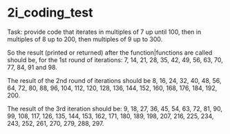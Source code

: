 # 2i_coding_test

Task: provide code that iterates in multiples of 7 up until 100, then in multiples of 8 up to 200, then multiples of 9 up to 300.

So the result (printed or returned) after the function|functions are called should be, for the 1st round of iterations: 
7, 14, 21, 28, 35, 42, 49, 56, 63, 70, 77, 84, 91 and 98.

The result of the 2nd round of iterations should be 8, 16, 24, 32, 40, 48, 56, 64, 72, 80, 88, 96, 104, 112, 120, 128, 136, 144, 152, 160, 168, 176, 184, 192, 200.

The result of the 3rd iteration should be: 9, 18, 27, 36, 45, 54, 63, 72, 81, 90, 99, 108, 117, 126, 135, 144, 153, 162, 171, 180, 189, 198, 207, 216, 225, 234, 243, 252, 261, 270, 279, 288, 297.
